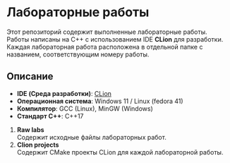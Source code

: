 # Лабораторные работы

Этот репозиторий содержит выполненные лабораторные работы.  
Работы написаны на C++ с использованием IDE **CLion** для разработки. 
Каждая лабораторная работа расположена в отдельной папке с названием, соответствующим номеру работы.  

## Описание
- **IDE (Среда разработки)**: [CLion](https://www.jetbrains.com/clion/)
- **Операционная система**: Windows 11 / Linux (fedora 41)
- **Компилятор**: GCC (Linux), MinGW (Windows)
- **Стандарт C++**: C++17

1. **Raw labs**  
   Содержит исходные файлы лабораторных работ.  
2. **Clion projects**  
   Содержит CMake проекты CLion для каждой лабораторной работы.
